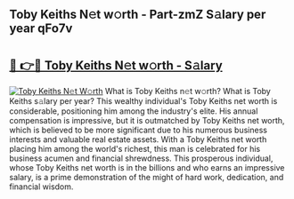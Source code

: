## Toby Keiths N𝚎t w𝚘rth - Part-zmZ S𝚊lary per year qFo7v

# <h2><a href="http://gc48onq.nevu.top/?p=Toby+Keiths">🔗 👉🔴 Toby Keiths N𝚎t w𝚘rth - S𝚊lary</a></h2>

[![Toby Keiths N𝚎t W𝚘rth](https://i.imgur.com/Oavwk0R.jpeg)](http://gc48onq.nevu.top/?p=Toby+Keiths)
What is Toby Keiths n𝚎t w𝚘rth? What is Toby Keiths s𝚊lary per year?
This wealthy individual's Toby Keiths net worth is considerable, positioning him among the industry's elite. His annual compensation is impressive, but it is outmatched by Toby Keiths net worth, which is believed to be more significant due to his numerous business interests and valuable real estate assets. With a Toby Keiths net worth placing him among the world's richest, this man is celebrated for his business acumen and financial shrewdness. This prosperous individual, whose Toby Keiths net worth is in the billions and who earns an impressive salary, is a prime demonstration of the might of hard work, dedication, and financial wisdom.
